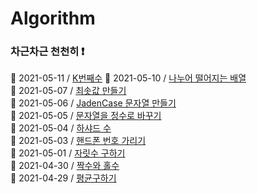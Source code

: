 # Algorithm

### 차근차근 천천히 ❗️

📍 2021-05-11 / [K번째수](./Algorithm/2021-05-11.md)
📍 2021-05-10 / [나누어 떨어지는 배열](./Algorithm/2021-05-10.md)
<br />
📍 2021-05-07 / [최솟값 만들기](./Algorithm/2021-05-07.md)
<br />
📍 2021-05-06 / [JadenCase 문자열 만들기](./Algorithm/2021-05-06.md)
<br />
📍 2021-05-05 / [문자열을 정수로 바꾸기](./Algorithm/2021-05-05.md)
<br />
📍 2021-05-04 / [하샤드 수](./Algorithm/2021-05-04.md)
<br />
📍 2021-05-03 / [핸드폰 번호 가리기](./Algorithm/2021-05-03.md)
<br />
📍 2021-05-01 / [자릿수 구하기](./Algorithm/2021-05-01.md)
<br />
📍 2021-04-30 / [짝수와 홀수](./Algorithm/2021-04-30.md)
<br />
📍 2021-04-29 / [평균구하기](./Algorithm/2021-04-29.md)
